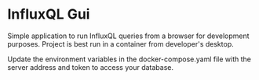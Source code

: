 # InfluxQL Gui

Simple application to run InfluxQL queries from a browser for development purposes.  Project is best run in a container from developer's desktop.

Update the environment variables in the docker-compose.yaml file with the server address and token to access your database.